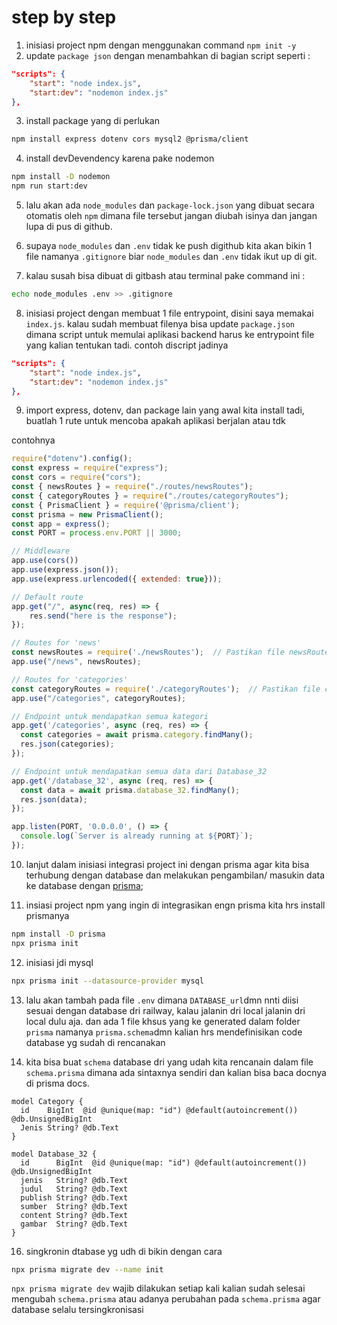 # step by step 

1. inisiasi project npm dengan menggunakan command `npm init -y`
2. update `package json` dengan menambahkan di bagian script seperti :
```json
"scripts": {
    "start": "node index.js",
    "start:dev": "nodemon index.js"
},
```
3. install package yang di perlukan
```bash 
npm install express dotenv cors mysql2 @prisma/client
```

4. install devDevendency karena pake nodemon
```bash
npm install -D nodemon 
npm run start:dev
```

5. lalu akan ada `node_modules` dan `package-lock.json` yang dibuat secara otomatis oleh `npm` dimana file tersebut jangan diubah isinya dan jangan lupa di pus di github.

6. supaya `node_modules` dan `.env` tidak ke push digithub kita akan bikin 1 file namanya `.gitignore` biar `node_modules` dan `.env` tidak ikut up di git.

7. kalau susah bisa dibuat di gitbash atau terminal pake command ini :
```bash
echo node_modules .env >> .gitignore
```

8. inisiasi project dengan membuat 1 file entrypoint, disini saya memakai `index.js`. kalau sudah membuat filenya bisa update `package.json` dimana script untuk memulai aplikasi backend harus ke entrypoint file yang kalian tentukan tadi. contoh discript jadinya 

```json
"scripts": {
    "start": "node index.js",
    "start:dev": "nodemon index.js"
},
```

9. import express, dotenv, dan package lain yang awal kita install tadi, buatlah 1 rute untuk mencoba apakah aplikasi berjalan atau tdk

contohnya 
```js
require("dotenv").config();
const express = require("express");
const cors = require("cors");
const { newsRoutes } = require("./routes/newsRoutes");
const { categoryRoutes } = require("./routes/categoryRoutes");
const { PrismaClient } = require('@prisma/client');
const prisma = new PrismaClient();
const app = express();
const PORT = process.env.PORT || 3000;

// Middleware
app.use(cors())
app.use(express.json());
app.use(express.urlencoded({ extended: true}));

// Default route
app.get("/", async(req, res) => {
    res.send("here is the response");
});

// Routes for 'news'
const newsRoutes = require('./newsRoutes');  // Pastikan file newsRoutes.js telah ada
app.use("/news", newsRoutes);

// Routes for 'categories'
const categoryRoutes = require('./categoryRoutes');  // Pastikan file categoryRoutes.js telah ada
app.use("/categories", categoryRoutes);

// Endpoint untuk mendapatkan semua kategori
app.get('/categories', async (req, res) => {
  const categories = await prisma.category.findMany();
  res.json(categories);
});

// Endpoint untuk mendapatkan semua data dari Database_32
app.get('/database_32', async (req, res) => {
  const data = await prisma.database_32.findMany();
  res.json(data);
});

app.listen(PORT, '0.0.0.0', () => {
  console.log(`Server is already running at ${PORT}`);
});
```

10. lanjut dalam inisiasi integrasi project ini dengan prisma agar kita bisa terhubung dengan database dan melakukan pengambilan/ masukin data ke database dengan [prisma](https://prisma.io);

11. insiasi project npm yang ingin di integrasikan engn prisma kita hrs install prismanya 

```bash
npm install -D prisma
npx prisma init
```

12. inisiasi jdi mysql 
```bash
npx prisma init --datasource-provider mysql
```

13. lalu akan tambah pada file `.env` dimana `DATABASE_url`dmn nnti diisi sesuai dengan database dri railway, kalau jalanin dri local jalanin dri local dulu aja. dan ada 1 file khsus yang ke generated dalam folder `prisma` namanya `prisma.schema`dmn kalian hrs mendefinisikan code database yg sudah di rencanakan

14. kita bisa buat `schema` database dri yang udah kita rencanain dalam file `schema.prisma` dimana ada sintaxnya sendiri dan kalian bisa baca docnya di prisma docs.

```
model Category {
  id    BigInt  @id @unique(map: "id") @default(autoincrement()) @db.UnsignedBigInt
  Jenis String? @db.Text
}

model Database_32 {
  id      BigInt  @id @unique(map: "id") @default(autoincrement()) @db.UnsignedBigInt
  jenis   String? @db.Text
  judul   String? @db.Text
  publish String? @db.Text
  sumber  String? @db.Text
  content String? @db.Text
  gambar  String? @db.Text
}
```
16. singkronin dtabase yg udh di bikin dengan cara 

```bash
npx prisma migrate dev --name init
```

`npx prisma migrate dev` wajib dilakukan setiap kali kalian sudah selesai mengubah `schema.prisma` atau adanya perubahan pada `schema.prisma` agar database selalu tersingkronisasi